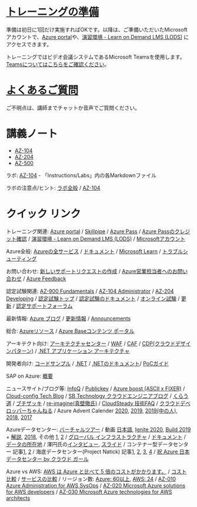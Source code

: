 # [トレーニングの準備](prep/README.md)

準備は初日に1回だけ実施すればOKです。以降は、ご準備いただいたMicrosoftアカウントで、[Azure portal](https://portal.azure.com/)や、[演習環境 - Learn on Demand LMS (LODS)](https://tsfb.learnondemand.net/) にアクセスできます。

トレーニングではビデオ会議システムであるMicrosoft Teamsを使用します。[Teamsについてはこちらをご確認ください](prep/teams.md)。

# [よくあるご質問](faq.md)

ご不明点は、講師までチャットか音声でご質問ください。

# 講義ノート

- [AZ-104](AZ-104/README.md)
- [AZ-204](AZ-204/README.md)
- [AZ-500](AZ-500/README.md)

ラボ: [AZ-104](https://github.com/MicrosoftLearning/AZ-104JA-MicrosoftAzureAdministrator) - 「Instructions/Labs」内の各Markdownファイル

ラボの注意点/ヒント: [ラボ全般](lab.md) / [AZ-104](AZ-104/lab.md)

# クイック リンク

トレーニング関連: [Azure portal](https://portal.azure.com/) / [Skillpipe](https://www.skillpipe.com/) / [Azure Pass](https://www.microsoftazurepass.com/) / [Azure Passのクレジット確認](https://www.microsoftazuresponsorships.com/balance)
/ [演習環境 - Learn on Demand LMS (LODS)](https://tsfb.learnondemand.net/) / [Microsoftアカウント](https://account.microsoft.com/account/Account) 

Azure全般: [Azureの全サービス](https://azure.microsoft.com/ja-jp/services/) / [ドキュメント](https://docs.microsoft.com/ja-jp/azure/) / [Microsoft Learn](https://docs.microsoft.com/ja-jp/learn/) / [トラブルシューティング](https://docs.microsoft.com/ja-jp/troubleshoot/azure/)

お問い合わせ: [新しいサポートリクエストの作成](https://portal.azure.com/#blade/Microsoft_Azure_Support/HelpAndSupportBlade/newsupportrequest) / [Azure営業担当者へのお問い合わせ](https://azure.microsoft.com/ja-jp/overview/sales-number/) / [Azure Feedback](https://feedback.azure.com/) 

認定試験関連: [AZ-900 Fundamentals](https://docs.microsoft.com/ja-jp/learn/certifications/exams/az-900) / [AZ-104 Administrator](https://docs.microsoft.com/ja-jp/learn/certifications/exams/az-104) / [AZ-204 Developing](https://docs.microsoft.com/ja-jp/learn/certifications/exams/az-204) / [認定試験トップ](https://docs.microsoft.com/ja-jp/learn/certifications/) / [認定試験のドキュメント](https://docs.microsoft.com/ja-jp/learn/certifications/certification-exams) / [オンライン試験](https://docs.microsoft.com/ja-jp/learn/certifications/online-exams-psi) / [更新](https://docs.microsoft.com/ja-jp/learn/certifications/renew-your-microsoft-certification) / [認定サポートフォーラム](https://aka.ms/MCTForum)

最新情報: [Azure ブログ](https://azure.microsoft.com/ja-jp/blog/) / [更新情報](https://azure.microsoft.com/ja-jp/updates/) / [Announcements](https://azure.microsoft.com/ja-jp/blog/topics/announcements/)

総合: [Azureリソース](https://azure.microsoft.com/ja-jp/resources/) / [Azure Baseコンテンツ ポータル](https://www.microsoft.com/ja-jp/events/azurebase/contents/)

アーキテクト向け: [アーキテクチャセンター](https://docs.microsoft.com/ja-jp/azure/architecture/) / [WAF](https://docs.microsoft.com/ja-jp/azure/architecture/framework/) / [CAF](https://azure.microsoft.com/ja-jp/cloud-adoption-framework/) / [CDP(クラウドデザインパターン)](https://docs.microsoft.com/ja-jp/azure/architecture/patterns/) / [.NET アプリケーション アーキテクチャ](https://docs.microsoft.com/ja-jp/dotnet/architecture/)

開発者向け: [コードサンプル](https://docs.microsoft.com/ja-jp/samples/browse/) / [.NET](https://dotnet.microsoft.com/) / [.NETのドキュメント](https://docs.microsoft.com/ja-jp/dotnet/)/ [PoCガイド](https://clouddamcdnprodep.azureedge.net/gdc/gdcN9BlkO/original)

SAP on Azure: [概要](https://docs.microsoft.com/ja-jp/azure/architecture/reference-architectures/sap/sap-overview)

ニュースサイト/ブログ等: [InfoQ](https://www.infoq.com/jp/) / [Publickey](https://www.publickey1.jp/) / [Azure boost (ASCII x FIXER)](https://ascii.jp/azure-fixer/) / [Cloud-config Tech Blog](https://tech-blog.cloud-config.jp/) / [SB Technology クラウドエンジニアブログ](https://www.softbanktech.co.jp/special/blog/cloud_blog/) / [くらう道](https://www.cloudou.net/) / [ブチザッキ](https://blog.azure.moe/) / [re-imagine(真壁徹氏)](https://torumakabe.github.io/) / [CloudSteady 技術FAQ](https://cloudsteady.jp/post/category/faq/) / [クラウドデベロッパーちゃんねる](https://www.youtube.com/channel/UCMmRHq3E_9Hc9noZeo3zDCw) / Azure Advent Calender [2020](https://qiita.com/advent-calendar/2020/azure), [2019](https://qiita.com/advent-calendar/2019/azure), [2019(中の人)](https://qiita.com/advent-calendar/2019/microsoft-azure-tech), [2018](https://qiita.com/advent-calendar/2018/microsoft-azure-tech), [2017](https://qiita.com/advent-calendar/2017/microsoft-azure-tech)

Azureデータセンター: [バーチャルツアー](https://jpmscom-cloudplatform.azurewebsites.net/ja-jp/cloud-platform/ms.datacenter.tour/datacenter/index.html) / 動画 [日本語](https://www.youtube.com/watch?v=2hmtcdi5LwQ), [Ignite 2020](https://www.youtube.com/watch?v=v990MJXuj8Q), [Build 2019](https://www.youtube.com/watch?v=S2zguwKvlQk) + [解説](https://japan.zdnet.com/article/35136956/), [2018](https://www.youtube.com/watch?v=m7I8ANssACk), その他 [1](https://www.youtube.com/watch?v=9nLD7bc5O1g), [2](https://www.youtube.com/watch?v=s5I4wcQ6n0g) / [グローバル インフラストラクチャ](https://azure.microsoft.com/ja-jp/global-infrastructure/) / [ドキュメント](https://docs.microsoft.com/ja-jp/azure/security/fundamentals/physical-security) / [データの所在地](https://azure.microsoft.com/ja-jp/global-infrastructure/data-residency/) /  澤円氏の[インタビュー](https://ascii.jp/elem/000/001/474/1474081/), [スライド](https://www.slideshare.net/decode2016/spl002) / コンテナー型データセンター 記事[1](https://www.businessinsider.jp/post-222637), [2](https://www.atmarkit.co.jp/ait/articles/2010/21/news061.html) / 海底データセンター(Project Natick) 記事[1](https://news.microsoft.com/ja-jp/features/200915-project-natick-underwater-datacenter/), [2](https://japan.cnet.com/article/35159756/), [3](https://pc.watch.impress.co.jp/docs/news/1225160.html), [4](https://www.gizmodo.jp/2018/08/live-stream-of-microsoft-underwater-datacenter.html) / [祝 Azure 日本データセンター by クラウド ガール](https://channel9.msdn.com/Series/Microsoft-Virtual-Academy-Japan/claudia)

Azure vs AWS: [AWS は Azure と比べて 5 倍のコストがかかります。](https://azure.microsoft.com/ja-jp/overview/azure-vs-aws/) / [コスト比較](https://azure.microsoft.com/ja-jp/overview/azure-vs-aws/cost-savings/) / [サービスの比較](https://docs.microsoft.com/ja-jp/azure/architecture/aws-professional/services) / リージョン数: [Azure: 60以上](https://azure.microsoft.com/ja-jp/global-infrastructure/geographies/), [AWS: 24](https://aws.amazon.com/jp/about-aws/global-infrastructure/) / [AZ-010 Azure Administration for AWS SysOps](https://docs.microsoft.com/ja-jp/learn/certifications/courses/az-010t00) / [AZ-020 Microsoft Azure solutions for AWS developers](https://docs.microsoft.com/ja-jp/learn/certifications/courses/az-020t00) / [AZ-030 Microsoft Azure technologies for AWS architects](https://docs.microsoft.com/ja-jp/learn/certifications/courses/az-030t00)